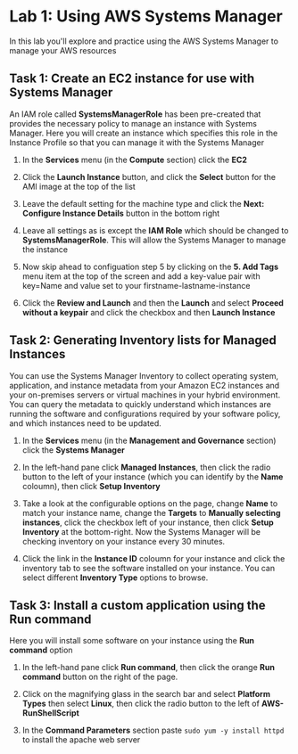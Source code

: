 # Lab 1: Using AWS Systems Manager
In this lab you'll explore and practice using the AWS Systems Manager to manage your AWS resources

## Task 1: Create an EC2 instance for use with Systems Manager
An IAM role called **SystemsManagerRole** has been pre-created that provides the necessary policy to manage an instance with Systems Manager.
Here you will create an instance which specifies this role in the Instance Profile so that you can manage it with the Systems Manager

1. In the **Services** menu (in the **Compute** section) click the **EC2**

2. Click the **Launch Instance** button, and click the **Select** button for the AMI image at the top of the list

3. Leave the default setting for the machine type and click the **Next: Configure Instance Details** button in the bottom right

4. Leave all settings as is except the **IAM Role** which should be changed to **SystemsManagerRole**.  This will allow the Systems Manager to manage the instance

5. Now skip ahead to configuation step 5 by clicking on the **5. Add Tags** menu item at the top of the screen and add a key-value pair with key=Name and
value set to your firstname-lastname-instance

6. Click the **Review and Launch**  and then the **Launch** and select **Proceed without a keypair** and click the checkbox and then **Launch Instance**

## Task 2: Generating Inventory lists for Managed Instances
You can use the Systems Manager Inventory to collect operating system, application, and instance metadata from your Amazon EC2 instances and your on-premises servers or virtual machines in your hybrid environment. You can query the metadata to quickly understand which instances are running the software and configurations required by your software policy, and which instances need to be updated.

1. In the **Services** menu (in the **Management and Governance** section) click the **Systems Manager**

2. In the left-hand pane click **Managed Instances**, then click the radio button to the left of your instance (which you can identify by the **Name** coloumn), then click
**Setup Inventory**

3. Take a look at the configurable options on the page, change **Name** to match your instance name, change the **Targets** to **Manually selecting instances**, click the checkbox left of your instance, then click **Setup Inventory** at the bottom-right.  Now the Systems Manager will be checking inventory on your instance every 30 minutes.

4. Click the link in the **Instance ID** coloumn for your instance and click the inventory tab to see the software installed on your instance.  You can select different **Inventory Type** options to browse.

## Task 3: Install a custom application using the Run command
Here you will install some software on your instance using the **Run command** option

1. In the left-hand pane click **Run command**, then click the orange **Run command** button on the right of the page.

2. Click on the magnifying glass in the search bar and select **Platform Types** then select **Linux**, then click the radio button to the left of **AWS-RunShellScript**

3. In the **Command Parameters** section paste `sudo yum -y install httpd` to install the apache web server